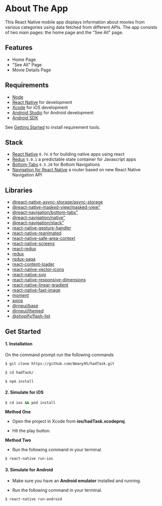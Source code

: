 # About The App
This React Native mobile app displays information about movies from various categories using data fetched from different APIs. The app consists of two main pages: the home page and the "See All" page.
## Features
- Home Page 
- "See All" Page
- Movie Details Page



## Requirements
- [Node](https://nodejs.org) 
- [React Native](http://facebook.github.io/react-native/docs/getting-started.html) for development
- [Xcode](https://developer.apple.com/xcode/) for iOS development
- [Android Studio](https://developer.android.com/studio/index.html) for Android development
- [Android SDK](https://developer.android.com/sdk/) 

See [Getting Started](https://facebook.github.io/react-native/docs/getting-started.html) to install requirement tools.

## Stack
- [React Native](https://facebook.github.io/react-native/) `0.74.0` for building native apps using react
- [Redux](https://redux.js.org) `5.0.1` a predictable state container for Javascript apps
- [Bottom-Tabs](https://github.com/react-navigation/react-navigation) `6.5.20` for Bottom Navigations 
- [Navigation for React Native](https://reactnavigation.org/) a router based on new React Native Navigation API

## Libraries
 - [@react-native-async-storage/async-storage](https://react-native-async-storage.github.io/async-storage/docs/install/) 
 - [@react-native-masked-view/masked-view"](https://github.com/react-native-masked-view/masked-view) 
 - [@react-navigation/bottom-tabs"](https://github.com/react-navigation/react-navigation) 
 - [@react-navigation/native"](https://github.com/react-navigation/react-navigation) 
 - [@react-navigation/stack"](https://github.com/react-navigation/react-navigation) 
 - [react-native-gesture-handler](https://github.com/software-mansion/react-native-gesture-handler) 
 - [react-native-reanimated](https://github.com/software-mansion/react-native-reanimated) 
 - [react-native-safe-area-context](https://github.com/th3rdwave/react-native-safe-area-context) 
 - [react-native-screens](https://github.com/software-mansion/react-native-screens) 
 - [react-redux](https://react-redux.js.org/) 
 - [redux](https://redux.js.org/) 
 - [redux-saga](https://redux-saga.js.org/) 
 - [react-content-loader](https://github.com/danilowoz/react-content-loader) 
 - [react-native-vector-icons](https://github.com/oblador/react-native-vector-icons) 
 - [react-native-svg](https://github.com/software-mansion/react-native-svg) 
 - [react-native-responsive-dimensions](https://github.com/react-native-toolkit/react-native-responsive-dimensions) 
 - [react-native-linear-gradient](https://github.com/react-native-linear-gradient/react-native-linear-gradient) 
 - [react-native-fast-image](https://github.com/DylanVann/react-native-fast-image) 
 - [moment](https://momentjs.com/) 
 - [axios](https://github.com/axios/axios) 
 - [@rneui/base](https://reactnativeelements.com/docs) 
 - [@rneui/themed](https://reactnativeelements.com/docs) 
 - [@shopify/flash-list](https://github.com/Shopify/flash-list) 




 
## Get Started


#### 1. Installation

On the command prompt run the following commands

```sh
$ git clone https://github.com/Amany95/hadTask.git

$ cd hadTask/

$ npm install
```
#### 2. Simulate for iOS
```sh
$ cd ios && pod install
```

**Method One**

*	Open the project in Xcode from **ios/hadTask.xcodeproj**.

*	Hit the play button.


**Method Two**

*	Run the following command in your terminal.

```sh
$ react-native run-ios
```

#### 3. Simulate for Android

*	Make sure you have an **Android emulator** installed and running.

*	Run the following command in your terminal.

```sh
$ react-native run-android
```



